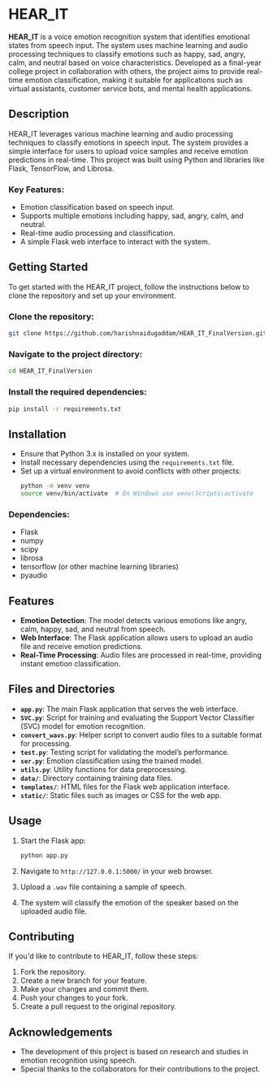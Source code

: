 # HEAR_IT

**HEAR_IT** is a voice emotion recognition system that identifies emotional states from speech input. The system uses machine learning and audio processing techniques to classify emotions such as happy, sad, angry, calm, and neutral based on voice characteristics. Developed as a final-year college project in collaboration with others, the project aims to provide real-time emotion classification, making it suitable for applications such as virtual assistants, customer service bots, and mental health applications.

## Description
HEAR_IT leverages various machine learning and audio processing techniques to classify emotions in speech input. The system provides a simple interface for users to upload voice samples and receive emotion predictions in real-time. This project was built using Python and libraries like Flask, TensorFlow, and Librosa.

### Key Features:
- Emotion classification based on speech input.
- Supports multiple emotions including happy, sad, angry, calm, and neutral.
- Real-time audio processing and classification.
- A simple Flask web interface to interact with the system.

## Getting Started

To get started with the HEAR_IT project, follow the instructions below to clone the repository and set up your environment.

### Clone the repository:
```bash
git clone https://github.com/harishnaidugaddam/HEAR_IT_FinalVersion.git
```

### Navigate to the project directory:
```bash
cd HEAR_IT_FinalVersion
```

### Install the required dependencies:
```bash
pip install -r requirements.txt
```

## Installation

- Ensure that Python 3.x is installed on your system.
- Install necessary dependencies using the `requirements.txt` file.
- Set up a virtual environment to avoid conflicts with other projects:
  ```bash
  python -m venv venv
  source venv/bin/activate  # On Windows use venv\Scripts\activate
  ```

### Dependencies:
- Flask
- numpy
- scipy
- librosa
- tensorflow (or other machine learning libraries)
- pyaudio

## Features

- **Emotion Detection**: The model detects various emotions like angry, calm, happy, sad, and neutral from speech.
- **Web Interface**: The Flask application allows users to upload an audio file and receive emotion predictions.
- **Real-Time Processing**: Audio files are processed in real-time, providing instant emotion classification.

## Files and Directories

- **`app.py`**: The main Flask application that serves the web interface.
- **`SVC.py`**: Script for training and evaluating the Support Vector Classifier (SVC) model for emotion recognition.
- **`convert_wavs.py`**: Helper script to convert audio files to a suitable format for processing.
- **`test.py`**: Testing script for validating the model’s performance.
- **`ser.py`**: Emotion classification using the trained model.
- **`utils.py`**: Utility functions for data preprocessing.
- **`data/`**: Directory containing training data files.
- **`templates/`**: HTML files for the Flask web application interface.
- **`static/`**: Static files such as images or CSS for the web app.

## Usage

1. Start the Flask app:
   ```bash
   python app.py
   ```

2. Navigate to `http://127.0.0.1:5000/` in your web browser.
3. Upload a `.wav` file containing a sample of speech.
4. The system will classify the emotion of the speaker based on the uploaded audio file.

## Contributing

If you'd like to contribute to HEAR_IT, follow these steps:

1. Fork the repository.
2. Create a new branch for your feature.
3. Make your changes and commit them.
4. Push your changes to your fork.
5. Create a pull request to the original repository.

## Acknowledgements

- The development of this project is based on research and studies in emotion recognition using speech.
- Special thanks to the collaborators for their contributions to the project.
